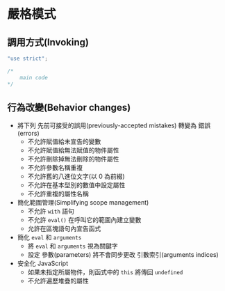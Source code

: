 # 嚴格模式

## 調用方式(Invoking)

```js
"use strict";

/*
    main code
*/
```

## 行為改變(Behavior changes)

- 將下列 先前可接受的誤用(previously-accepted mistakes) 轉變為 錯誤(errors)
  - 不允許賦值給未宣告的變數
  - 不允許賦值給無法賦值的物件屬性
  - 不允許刪除掉無法刪除的物件屬性
  - 不允許參數名稱重複
  - 不允許舊的八進位文字(以 0 為前綴)
  - 不允許在基本型別的數值中設定屬性
  - 不允許重複的屬性名稱
- 簡化範圍管理(Simplifying scope management)
  - 不允許 `with` 語句
  - 不允許 `eval()` 在呼叫它的範圍內建立變數
  - 允許在區塊語句內宣告函式
- 簡化 `eval` 和 `arguments`
  - 將 `eval` 和 `arguments` 視為關鍵字
  - 設定 參數(parameters) 將不會同步更改 引數索引(arguments indices)
- 安全化 JavaScript
  - 如果未指定所屬物件，則函式中的 `this` 將傳回 `undefined`
  - 不允許遍歷堆疊的屬性
